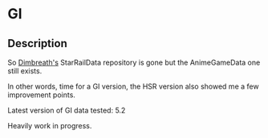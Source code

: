 # GI

## Description

So [Dimbreath's](https://github.com/Dimbreath) StarRailData repository is gone but the AnimeGameData one still exists.

In other words, time for a GI version, the HSR version also showed me a few improvement points.

Latest version of GI data tested: 5.2

Heavily work in progress.
